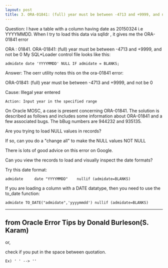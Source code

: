 ```yaml
---
layout: post
title: 3. ORA-01841: (full) year must be between -4713 and +9999, and not be 0
---
```



Question: I have a table with a column having date as 20150324 i.e YYYYMMDD.
When I try to load this data via sqlldr , it gives me the ORA-01841 error
 
ORA : 01841.
ORA-01841: (full) year must be between -4713 and +9999, and not be 0 
My SQL*Loader control file looks like this:
```
admidate date 'YYYYMMDD' NULL IF admidate = BLANKS;
 ```
Answer: The oerr utility notes this on the ora-01841 error:
 
ORA-01841: (full) year must be between -4713 and +9999, and not be 0
 
Cause: Illegal year entered  
```
Action: Input year in the specified range
```
On Oracle MOSC, a case is present concerning ORA-01841.  The solution is described as follows and includes some information about ORA-01841 and a few associated bugs.   The bBug numbers are 944232 and 935135. 

Are you trying to load NULL values in records?

If so, can you do a "change all" to make the NULL values NOT NULL

There is lots of good advice on this error on Google.

Can you view the records to load and visually inspect the date formats?

Try this date format:
```
admidate     date "YYYYMMDD"    nullif (admidate=BLANKS)
```

If you are loading a column with a DATE datatype, then you need to use the to_date function:
```
admidate TO_DATE("admidate",'yyyymmdd') nullif (admidate=BLANKS)
```

---------------------------------------------------
from Oracle Error Tips by Donald Burleson(S. Karam)
---------------------------------------------------

or,

check if you put in the space between quotation.
```
Ex) ' ' --> ''
```
